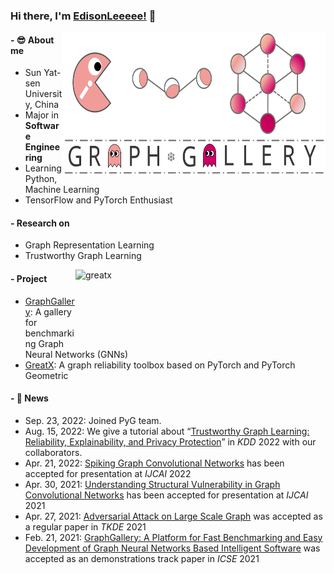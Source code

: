 ### Hi there, I'm [EdisonLeeeee!](https://github.com/EdisonLeeeee) 👋


<img align="right" height="230px" width="420px" alt="graphgallery" src="https://github.com/EdisonLeeeee/GraphGallery/blob/master/imgs/graphgallery.svg" />

#### - 😎 About me
- Sun Yat-sen University, China
- Major in **Software Engineering**
- Learning Python, Machine Learning
- TensorFlow and PyTorch Enthusiast

#### - Research on

+ Graph Representation Learning
+ Trustworthy Graph Learning

<img align="right" height="110px" width="400px" alt="greatx" src="https://github.com/EdisonLeeeee/GraphWar/blob/master/imgs/greatx.png" />

#### - Project
+ [GraphGallery](https://github.com/EdisonLeeeee/GraphGallery): A gallery for benchmarking Graph Neural Networks (GNNs)
+ [GreatX](https://github.com/EdisonLeeeee/GREATX): A graph reliability toolbox based on PyTorch and PyTorch Geometric


#### - 💨 News
+ Sep. 23, 2022: Joined PyG team.
+ Aug. 15, 2022:  We give a tutorial about “[Trustworthy Graph Learning: Reliability, Explainability, and Privacy Protection](https://ai.tencent.com/ailab/ml/twgl/)” in *KDD* 2022 with our collaborators.
+ Apr. 21, 2022: [Spiking Graph Convolutional Networks](https://arxiv.org/abs/2205.02767) has been accepted for presentation at *IJCAI* 2022
+ Apr. 30, 2021: [Understanding Structural Vulnerability in Graph Convolutional Networks](https://www.ijcai.org/proceedings/2021/310) has been accepted for presentation at *IJCAI* 2021
+ Apr. 27, 2021: [Adversarial Attack on Large Scale Graph](https://arxiv.org/abs/2009.03488) was accepted as a regular paper in *TKDE* 2021
+ Feb. 21, 2021: [GraphGallery: A Platform for Fast Benchmarking and Easy Development of Graph Neural Networks Based Intelligent Software](https://arxiv.org/abs/2102.07933) was accepted as an demonstrations track paper in *ICSE* 2021
